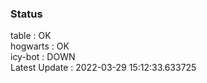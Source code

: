 ### Status


table : OK  
hogwarts : OK  
icy-bot : DOWN  
Latest Update : 2022-03-29 15:12:33.633725

